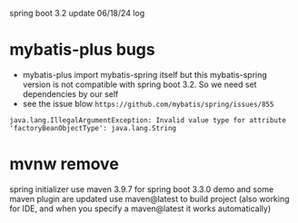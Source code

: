 spring boot 3.2
update 06/18/24 log
# mybatis-plus bugs
- mybatis-plus import mybatis-spring itself but this mybatis-spring version is not compatible with  spring boot 3.2. So we need set dependencies by our self
- see the issue blow `https://github.com/mybatis/spring/issues/855`
```
java.lang.IllegalArgumentException: Invalid value type for attribute 'factoryBeanObjectType': java.lang.String
```

# mvnw remove
spring initializer use maven 3.9.7 for spring boot 3.3.0 demo and some maven plugin are updated
use maven@latest to build project (also working for IDE, and when you specify a maven@latest it works automatically)
